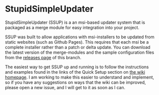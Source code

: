 # StupidSimpleUpdater
StupidSimpleUpdater (SSUP) is a an msi-based updater system that is packaged as a merge module for easy integration into your project.

SSUP was built to allow applications with msi-installers to be updated from static websites (such as Github Pages). This requires that each msi be a complete installer rather than a patch or delta update. You can download the latest version of the merge-modules and the sample configuration files from the [releases page](https://github.com/Carson-Shook/StupidSimpleUpdater/releases) of this branch.

The easiest way to get SSUP up and running is to follow the instructions and examples found in the links of the Quick Setup section on [the wiki homepage](https://github.com/Carson-Shook/StupidSimpleUpdater/wiki). I am working to make this easier to understand and implement, so if you have any suggestions on ways that the wiki can be improved, please open a new issue, and I will get to it as soon as I can. 
